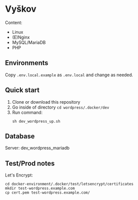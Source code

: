 # Vyškov

Content:
- Linux
- (E)Nginx
- MySQL/MariaDB
- PHP

## Environments

Copy `.env.local.example` as `.env.local` and change as needed.

## Quick start
1. Clone or download this repository
2. Go inside of directory `cd wordpress/.docker/dev`
3. Run command:
    ```
    sh dev_wordpress_up.sh
    ```

## Database

Server: dev_wordpress_mariadb

## Test/Prod notes

Let's Encrypt:
```
cd docker-environment/.docker/test/letsencrypt/certificates
mkdir test-wordpress.example.com
cp cert.pem test-wordpress.example.com/
```